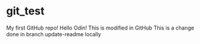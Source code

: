 # git_test
My first GitHub repo!
Hello Odin!
This is modified in GitHub
This is a change done in branch update-readme locally

